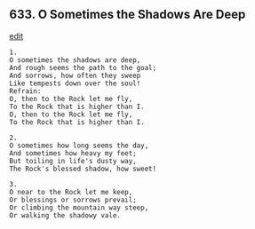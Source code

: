 
## 633.  O Sometimes the Shadows Are Deep
[edit](https://docs.google.com/document/d/10ucUOp--cPBJxLZA3C1E80yUpr14rzsH/edit?mode=html)




    1.
    O sometimes the shadows are deep, 
    And rough seems the path to the goal; 
    And sorrows, how often they sweep 
    Like tempests down over the soul! 
    Refrain:
    O, then to the Rock let me fly, 
    To the Rock that is higher than I. 
    O, then to the Rock let me fly, 
    To the Rock that is higher than I. 

    2.
    O sometimes how long seems the day, 
    And sometimes how heavy my feet; 
    But toiling in life's dusty way, 
    The Rock's blessed shadow, how sweet! 

    3.
    O near to the Rock let me keep, 
    Or blessings or sorrows prevail; 
    Or climbing the mountain way steep, 
    Or walking the shadowy vale.

